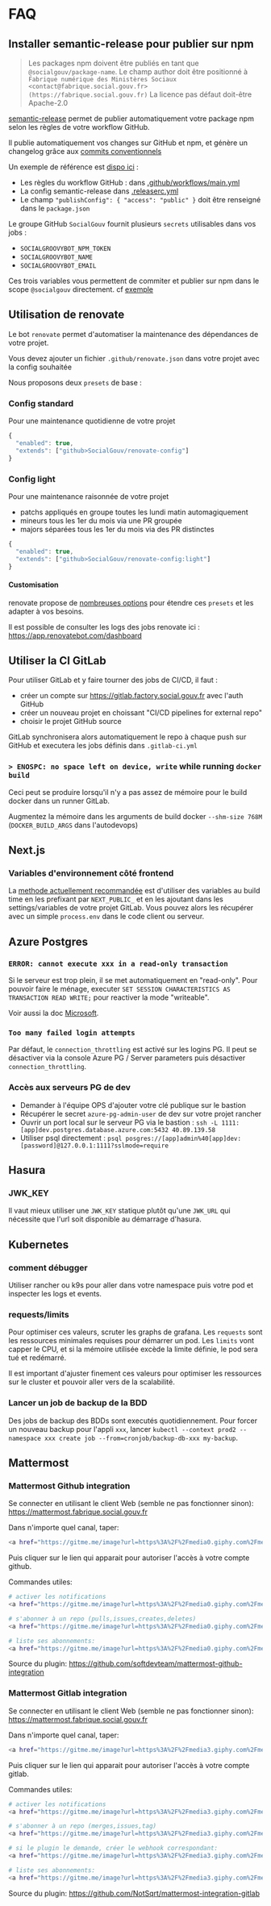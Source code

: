 # FAQ

## Installer semantic-release pour publier sur npm

> Les packages npm doivent être publiés en tant que `@socialgouv/package-name`.
> Le champ author doit être positionné à `Fabrique numérique des Ministères Sociaux <contact@fabrique.social.gouv.fr> (https://fabrique.social.gouv.fr)`
> La licence pas défaut doit-être Apache-2.0

[semantic-release](https://github.com/semantic-release/semantic-release) permet de publier automatiquement votre package npm selon les règles de votre workflow GitHub.

Il publie automatiquement vos changes sur GitHub et npm, et génère un changelog grâce aux [commits conventionnels](https://www.conventionalcommits.org/)

Un exemple de référence est [dispo ici](https://github.com/SocialGouv/kosko-charts) :

- Les règles du workflow GitHub : dans [.github/workflows/main.yml](https://github.com/SocialGouv/kosko-charts/blob/master/.github/workflows/main.yml)
- La config semantic-release dans [.releaserc.yml](https://github.com/SocialGouv/kosko-charts/blob/master/.releaserc.yml)
- Le champ `"publishConfig": { "access": "public" }` doit être renseigné dans le `package.json`

Le groupe GitHub `SocialGouv` fournit plusieurs `secrets` utilisables dans vos jobs :

- `SOCIALGROOVYBOT_NPM_TOKEN`
- `SOCIALGROOVYBOT_NAME`
- `SOCIALGROOVYBOT_EMAIL`

Ces trois variables vous permettent de commiter et publier sur npm dans le scope `@socialgouv` directement. cf [exemple](https://github.com/SocialGouv/linters/blob/e0d4f43ed2b8999f4e6662604be9695508598851/.github/workflows/ci.yml#L58-L76)

## Utilisation de renovate

Le bot `renovate` permet d'automatiser la maintenance des dépendances de votre projet.

Vous devez ajouter un fichier `.github/renovate.json` dans votre projet avec la config souhaitée

Nous proposons deux `presets` de base :

### Config standard

Pour une maintenance quotidienne de votre projet

```js
{
  "enabled": true,
  "extends": ["github>SocialGouv/renovate-config"]
}
```

### Config light

Pour une maintenance raisonnée de votre projet

- patchs appliqués en groupe toutes les lundi matin automagiquement
- mineurs tous les 1er du mois via une PR groupée
- majors séparées tous les 1er du mois via des PR distinctes

```js
{
  "enabled": true,
  "extends": ["github>SocialGouv/renovate-config:light"]
}
```

#### Customisation

renovate propose de [nombreuses options](https://docs.renovatebot.com/) pour étendre ces `presets` et les adapter à vos besoins.

Il est possible de consulter les logs des jobs renovate ici : <https://app.renovatebot.com/dashboard>

## Utiliser la CI GitLab

Pour utiliser GitLab et y faire tourner des jobs de CI/CD, il faut :

- créer un compte sur <https://gitlab.factory.social.gouv.fr> avec l'auth GitHub
- créer un nouveau projet en choissant "CI/CD pipelines for external repo"
- choisir le projet GitHub source

GitLab synchronisera alors automatiquement le repo à chaque push sur GitHub et executera les jobs définis dans `.gitlab-ci.yml`

### `> ENOSPC: no space left on device, write` while running `docker build`

Ceci peut se produire lorsqu'il n'y a pas assez de mémoire pour le build docker dans un runner GitLab.

Augmentez la mémoire dans les arguments de build docker `--shm-size 768M` (`DOCKER_BUILD_ARGS` dans l'autodevops)

## Next.js

### Variables d'environnement côté frontend

La [methode actuellement recommandée](https://nextjs.org/docs/api-reference/next.config.js/runtime-configuration) est d'utiliser des variables au build time en les prefixant par `NEXT_PUBLIC_` et en les ajoutant dans les settings/variables de votre projet GitLab. Vous pouvez alors les récupérer avec un simple `process.env` dans le code client ou serveur.

## Azure Postgres

### `ERROR: cannot execute xxx in a read-only transaction`

Si le serveur est trop plein, il se met automatiquement en "read-only". Pour pouvoir faire le ménage, executer `SET SESSION CHARACTERISTICS AS TRANSACTION READ WRITE;` pour reactiver la mode "writeable".

Voir aussi la doc [Microsoft](https://docs.microsoft.com/fr-fr/azure/postgresql/concepts-pricing-tiers?WT.mc_id=Portal-Microsoft_Azure_Support#reaching-the-storage-limit).

### `Too many failed login attempts`

Par défaut, le `connection_throttling` est activé sur les logins PG. Il peut se désactiver via la console Azure PG / Server parameters puis désactiver `connection_throttling`.

### Accès aux serveurs PG de dev

 - Demander à l'équipe OPS d'ajouter votre clé publique sur le bastion
 - Récupérer le secret `azure-pg-admin-user` de dev sur votre projet rancher
 - Ouvrir un port local sur le serveur PG via le bastion : `ssh -L 1111:[app]dev.postgres.database.azure.com:5432 40.89.139.58`
 - Utiliser psql directement : `psql posgres://[app]admin%40[app]dev:[password]@127.0.0.1:1111?sslmode=require`
 
## Hasura

### JWK_KEY

Il vaut mieux utiliser une `JWK_KEY` statique plutôt qu'une `JWK_URL` qui nécessite que l'url soit disponible au démarrage d'hasura.

## Kubernetes

### comment débugger

Utiliser rancher ou k9s pour aller dans votre namespace puis votre pod et inspecter les logs et events.

### requests/limits

Pour optimiser ces valeurs, scruter les graphs de grafana. Les `requests` sont les ressources minimales requises pour démarrer un pod. Les `limits` vont capper le CPU, et si la mémoire utilisée excède la limite définie, le pod sera tué et redémarré.

Il est important d'ajuster finement ces valeurs pour optimiser les ressources sur le cluster et pouvoir aller vers de la scalabilité.

### Lancer un job de backup de la BDD

Des jobs de backup des BDDs sont executés quotidiennement. Pour forcer un nouveau backup pour l'appli `xxx`, lancer `kubectl --context prod2 --namespace xxx create job --from=cronjob/backup-db-xxx my-backup`.

## Mattermost

### Mattermost Github integration

Se connecter en utilisant le client Web (semble ne pas fonctionner sinon): <https://mattermost.fabrique.social.gouv.fr>

Dans n'importe quel canal, taper:

```bash
<a href="https://gitme.me/image?url=https%3A%2F%2Fmedia0.giphy.com%2Fmedia%2FRqhvhmtttbjzy%2Fgiphy.gif&token=github" data-gitmeme-token="github"><img src="https://media0.giphy.com/media/Rqhvhmtttbjzy/giphy.gif" title="Created by gitme.me with /github"/></a> connect
```

Puis cliquer sur le lien qui apparait pour autoriser l'accès à votre compte github.

Commandes utiles:

```bash
# activer les notifications
<a href="https://gitme.me/image?url=https%3A%2F%2Fmedia0.giphy.com%2Fmedia%2FRqhvhmtttbjzy%2Fgiphy.gif&token=github" data-gitmeme-token="github"><img src="https://media0.giphy.com/media/Rqhvhmtttbjzy/giphy.gif" title="Created by gitme.me with /github"/></a> settings notifications on

# s'abonner à un repo (pulls,issues,creates,deletes)
<a href="https://gitme.me/image?url=https%3A%2F%2Fmedia0.giphy.com%2Fmedia%2FRqhvhmtttbjzy%2Fgiphy.gif&token=github" data-gitmeme-token="github"><img src="https://media0.giphy.com/media/Rqhvhmtttbjzy/giphy.gif" title="Created by gitme.me with /github"/></a> subscriptions add SocialGouv/domifa

# liste ses abonnements:
<a href="https://gitme.me/image?url=https%3A%2F%2Fmedia0.giphy.com%2Fmedia%2FRqhvhmtttbjzy%2Fgiphy.gif&token=github" data-gitmeme-token="github"><img src="https://media0.giphy.com/media/Rqhvhmtttbjzy/giphy.gif" title="Created by gitme.me with /github"/></a> subscriptions list
```

Source du plugin: <https://github.com/softdevteam/mattermost-github-integration>

### Mattermost Gitlab integration

Se connecter en utilisant le client Web (semble ne pas fonctionner sinon): <https://mattermost.fabrique.social.gouv.fr>

Dans n'importe quel canal, taper:

```bash
<a href="https://gitme.me/image?url=https%3A%2F%2Fmedia3.giphy.com%2Fmedia%2FW6XSXWAYyYV46Vru1K%2Fgiphy.gif&token=gitlab" data-gitmeme-token="gitlab"><img src="https://media3.giphy.com/media/W6XSXWAYyYV46Vru1K/giphy.gif" title="Created by gitme.me with /gitlab"/></a> connect
```

Puis cliquer sur le lien qui apparait pour autoriser l'accès à votre compte gitlab.

Commandes utiles:

```bash
# activer les notifications
<a href="https://gitme.me/image?url=https%3A%2F%2Fmedia3.giphy.com%2Fmedia%2FW6XSXWAYyYV46Vru1K%2Fgiphy.gif&token=gitlab" data-gitmeme-token="gitlab"><img src="https://media3.giphy.com/media/W6XSXWAYyYV46Vru1K/giphy.gif" title="Created by gitme.me with /gitlab"/></a> settings notifications on

# s'abonner à un repo (merges,issues,tag)
<a href="https://gitme.me/image?url=https%3A%2F%2Fmedia3.giphy.com%2Fmedia%2FW6XSXWAYyYV46Vru1K%2Fgiphy.gif&token=gitlab" data-gitmeme-token="gitlab"><img src="https://media3.giphy.com/media/W6XSXWAYyYV46Vru1K/giphy.gif" title="Created by gitme.me with /gitlab"/></a> subscriptions add SocialGouv/domifa

# si le plugin le demande, créer le webhook correspondant:
<a href="https://gitme.me/image?url=https%3A%2F%2Fmedia3.giphy.com%2Fmedia%2FW6XSXWAYyYV46Vru1K%2Fgiphy.gif&token=gitlab" data-gitmeme-token="gitlab"><img src="https://media3.giphy.com/media/W6XSXWAYyYV46Vru1K/giphy.gif" title="Created by gitme.me with /gitlab"/></a> webhook add SocialGouv/domifa

# liste ses abonnements:
<a href="https://gitme.me/image?url=https%3A%2F%2Fmedia3.giphy.com%2Fmedia%2FW6XSXWAYyYV46Vru1K%2Fgiphy.gif&token=gitlab" data-gitmeme-token="gitlab"><img src="https://media3.giphy.com/media/W6XSXWAYyYV46Vru1K/giphy.gif" title="Created by gitme.me with /gitlab"/></a> subscriptions list
```

Source du plugin: <https://github.com/NotSqrt/mattermost-integration-gitlab>
